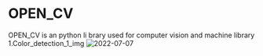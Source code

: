 # OPEN_CV
OPEN_CV is  an python li brary used for computer vision and machine library
1.Color_detection_1_img
![2022-07-07](https://user-images.githubusercontent.com/91754694/177700994-272cc85f-3811-41c4-bc12-534454f61ada.png)
